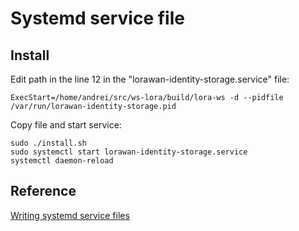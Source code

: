 # Systemd service file

## Install

Edit path in the line 12 in the "lorawan-identity-storage.service" file:

```
ExecStart=/home/andrei/src/ws-lora/build/lora-ws -d --pidfile /var/run/lorawan-identity-storage.pid
```

Copy file and start service:

```
sudo ./install.sh
sudo systemctl start lorawan-identity-storage.service
systemctl daemon-reload
```

## Reference

[Writing systemd service files](https://patrakov.blogspot.com/2011/01/writing-systemd-service-files.html)
